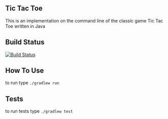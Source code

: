 ## Tic Tac Toe
This is an implementation on the command line of the classic game Tic Tac Toe written in Java
## Build Status
[![Build Status](https://travis-ci.com/solidlikeplato/tic-tac-toe-java.svg?branch=master)](https://travis-ci.com/solidlikeplato/tic-tac-toe-java)
## How To Use
to run type `./gradlew run`
## Tests
to run tests type `./gradlew test`
